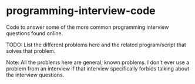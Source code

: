programming-interview-code
==========================

Code to answer some of the more common programming interview questions found online.

TODO:
List the different problems here and the related program/script that solves that problem.

Note: All the problems here are general, known problems. I don't ever use a problem from an interview if that interview specifically forbids talking about the interview questions.

